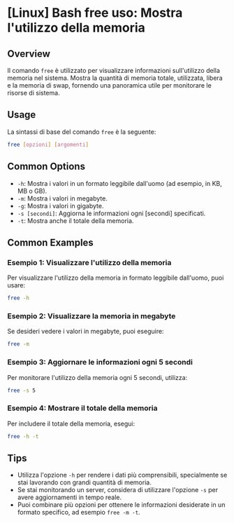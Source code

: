 # [Linux] Bash free uso: Mostra l'utilizzo della memoria

## Overview
Il comando `free` è utilizzato per visualizzare informazioni sull'utilizzo della memoria nel sistema. Mostra la quantità di memoria totale, utilizzata, libera e la memoria di swap, fornendo una panoramica utile per monitorare le risorse di sistema.

## Usage
La sintassi di base del comando `free` è la seguente:

```bash
free [opzioni] [argomenti]
```

## Common Options
- `-h`: Mostra i valori in un formato leggibile dall'uomo (ad esempio, in KB, MB o GB).
- `-m`: Mostra i valori in megabyte.
- `-g`: Mostra i valori in gigabyte.
- `-s [secondi]`: Aggiorna le informazioni ogni [secondi] specificati.
- `-t`: Mostra anche il totale della memoria.

## Common Examples

### Esempio 1: Visualizzare l'utilizzo della memoria
Per visualizzare l'utilizzo della memoria in formato leggibile dall'uomo, puoi usare:

```bash
free -h
```

### Esempio 2: Visualizzare la memoria in megabyte
Se desideri vedere i valori in megabyte, puoi eseguire:

```bash
free -m
```

### Esempio 3: Aggiornare le informazioni ogni 5 secondi
Per monitorare l'utilizzo della memoria ogni 5 secondi, utilizza:

```bash
free -s 5
```

### Esempio 4: Mostrare il totale della memoria
Per includere il totale della memoria, esegui:

```bash
free -h -t
```

## Tips
- Utilizza l'opzione `-h` per rendere i dati più comprensibili, specialmente se stai lavorando con grandi quantità di memoria.
- Se stai monitorando un server, considera di utilizzare l'opzione `-s` per avere aggiornamenti in tempo reale.
- Puoi combinare più opzioni per ottenere le informazioni desiderate in un formato specifico, ad esempio `free -m -t`.